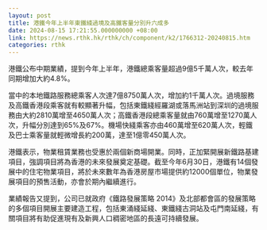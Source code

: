 ```yaml
---
layout: post
title: 港鐵今年上半年東鐵綫過境及高鐵客量分別升六成多
date: 2024-08-15 17:21:55.000000000 +08:00
link: https://news.rthk.hk/rthk/ch/component/k2/1766312-20240815.htm
categories: rthk
---
```


港鐵公布中期業績，提到今年上半年，港鐵總乘客量超過9億5千萬人次，較去年同期增加大約4.8%。

當中的本地鐵路服務總乘客人次達7億8750萬人次，增加約1千萬人次。過境服務及高鐵香港段乘客就有較顯著升幅，包括東鐵綫經羅湖或落馬洲站到深圳的過境服務由大約2810萬增至4650萬人次；高鐵香港段總乘客量就由760萬增至1270萬人次，升幅分別達到65%及67%。機場快綫乘客亦由460萬增至620萬人次，輕鐵及巴士乘客量就輕微增長約200萬，達至1億零450萬人次。

港鐵表示，物業租賃業務也受惠於兩個新商場開業。同時，正加緊開展新鐵路基建項目，強調項目將為香港的未來發展奠定基礎。截至今年6月30日，港鐵有14個發展中的住宅物業項目，將於未來數年為香港房屋市場提供約12000個單位，物業發展項目的預售活動，亦會於期內繼續進行。

業績報告又提到，公司已就政府《鐵路發展策略 2014》及北部都會區的發展策略的多個項目開展主要建造工程，包括東涌綫延綫、東鐵綫古洞站及屯門南延綫，有關項目將有助促進現有及新興人口稠密地區的長遠可持續發展。
